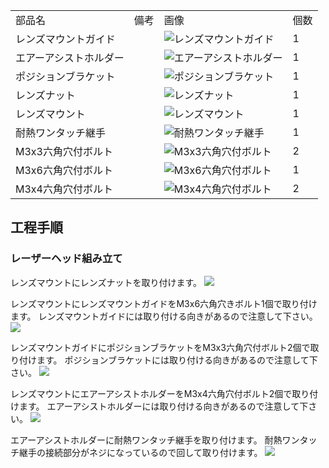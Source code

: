 <table class="packing-list">
    <tbody>
        <tr>
            <td>部品名</td>
            <td>備考</td>
            <td class="packing-img">画像</td>
            <td>個数</td>
        </tr>
        <tr>
            <td>レンズマウントガイド</td>
            <td></td>
            <td><img src="./images/packing/012.jpg" alt="レンズマウントガイド"/></td>
            <td>1</td>
        </tr>
        <tr>
            <td>エアーアシストホルダー</td>
            <td></td>
            <td><img src="./images/packing/013.jpg" alt="エアーアシストホルダー"/></td>
            <td>1</td>
        </tr>
        <tr>
            <td>ポジションブラケット</td>
            <td></td>
            <td><img src="./images/packing/014.jpg" alt="ポジションブラケット"/></td>
            <td>1</td>
        </tr>
        <tr>
            <td>レンズナット</td>
            <td></td>
            <td><img src="./images/packing/018.jpg" alt="レンズナット"/></td>
            <td>1</td>
        </tr>
        <tr>
            <td>レンズマウント</td>
            <td></td>
            <td><img src="./images/packing/019.jpg" alt="レンズマウント"/></td>
            <td>1</td>
        </tr>
        <tr>
            <td>耐熱ワンタッチ継手</td>
            <td></td>
            <td><img src="./images/packing/035.jpg" alt="耐熱ワンタッチ継手"/></td>
            <td>1</td>
        </tr>
        <tr>
            <td>M3x3六角穴付ボルト</td>
            <td></td>
            <td><img src="./images/packing/125.jpg" alt="M3x3六角穴付ボルト"/></td>
            <td>2</td>
        </tr>
        <tr>
            <td>M3x6六角穴付ボルト</td>
            <td></td>
            <td><img src="./images/packing/126.jpg" alt="M3x6六角穴付ボルト"/></td>
            <td>1</td>
        </tr>
        <tr>
            <td>M3x4六角穴付ボルト</td>
            <td></td>
            <td><img src="./images/packing/193.jpg" alt="M3x4六角穴付ボルト"/></td>
            <td>2</td>
        </tr>
    </tbody>
</table>

## 工程手順

### レーザーヘッド組み立て

レンズマウントにレンズナットを取り付けます。
<img src="./images/010/000.jpg"/>

レンズマウントにレンズマウントガイドをM3x6六角穴きボルト1個で取り付けます。
レンズマウントガイドには取り付ける向きがあるので注意して下さい。
<img src="./images/010/001.jpg"/>

レンズマウントガイドにポジションブラケットをM3x3六角穴付ボルト2個で取り付けます。
ポジションブラケットには取り付ける向きがあるので注意して下さい。
<img src="./images/010/002.jpg"/>

レンズマウントにエアーアシストホルダーをM3x4六角穴付ボルト2個で取り付けます。
エアーアシストホルダーには取り付ける向きがあるので注意して下さい。
<img src="./images/010/003.jpg"/>

エアーアシストホルダーに耐熱ワンタッチ継手を取り付けます。
耐熱ワンタッチ継手の接続部分がネジになっているので回して取り付けます。
<img src="./images/010/004.jpg"/>

